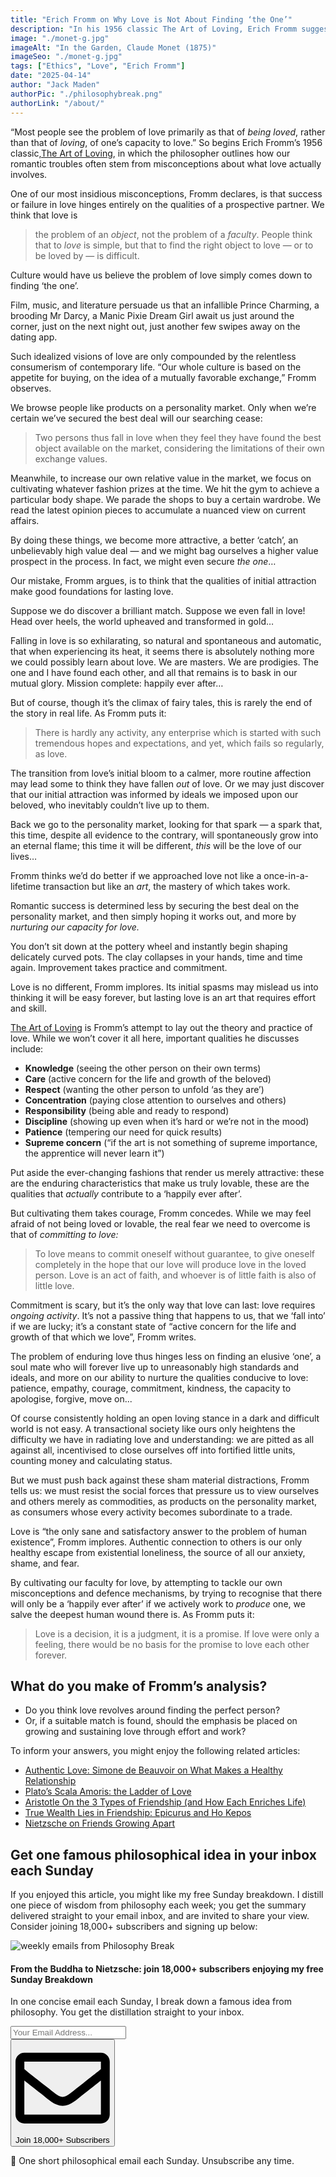 ```yaml
---
title: "Erich Fromm on Why Love is Not About Finding ‘the One’"
description: "In his 1956 classic The Art of Loving, Erich Fromm suggests we should place less emphasis on finding an impossibly perfect partner, and more on honing our capacity for love and commitment…"
image: "./monet-g.jpg"
imageAlt: "In the Garden, Claude Monet (1875)"
imageSeo: "./monet-g.jpg"
tags: ["Ethics", "Love", "Erich Fromm"]
date: "2025-04-14"
author: "Jack Maden"
authorPic: "./philosophybreak.png"
authorLink: "/about/"
---
```


<span class="big-letter">“M</span>ost people see the problem of love primarily as that of _being loved_, rather than that of _loving_, of one’s capacity to love.” So begins Erich Fromm’s 1956 classic, <a target="_blank" rel="noopener noreferrer sponsored" href="https://amzn.to/4j8z2T6">​The Art of Loving​</a>, in which the philosopher outlines how our romantic troubles often stem from misconceptions about what love actually involves.

One of our most insidious misconceptions, Fromm declares, is that success or failure in love hinges entirely on the qualities of a prospective partner. We think that love is

>the problem of an _object_, not the problem of a _faculty_. People think that to _love_ is simple, but that to find the right object to love — or to be loved by — is difficult.

Culture would have us believe the problem of love simply comes down to finding ‘the one’.

Film, music, and literature persuade us that an infallible Prince Charming, a brooding Mr Darcy, a Manic Pixie Dream Girl await us just around the corner, just on the next night out, just another few swipes away on the dating app.

Such idealized visions of love are only compounded by the relentless consumerism of contemporary life. “Our whole culture is based on the appetite for buying, on the idea of a mutually favorable exchange,” Fromm observes.

We browse people like products on a personality market. Only when we’re certain we’ve secured the best deal will our searching cease:

>Two persons thus fall in love when they feel they have found the best object available on the market, considering the limitations of their own exchange values.

Meanwhile, to increase our own relative value in the market, we focus on cultivating whatever fashion prizes at the time. We hit the gym to achieve a particular body shape. We parade the shops to buy a certain wardrobe. We read the latest opinion pieces to accumulate a nuanced view on current affairs.

By doing these things, we become more attractive, a better ‘catch’, an unbelievably high value deal — and we might bag ourselves a higher value prospect in the process. In fact, we might even secure _the one_…

Our mistake, Fromm argues, is to think that the qualities of initial attraction make good foundations for lasting love.

Suppose we do discover a brilliant match. Suppose we even fall in love! Head over heels, the world upheaved and transformed in gold…

Falling in love is so exhilarating, so natural and spontaneous and automatic, that when experiencing its heat, it seems there is absolutely nothing more we could possibly learn about love. We are masters. We are prodigies. The one and I have found each other, and all that remains is to bask in our mutual glory. Mission complete: happily ever after…

But of course, though it’s the climax of fairy tales, this is rarely the end of the story in real life. As Fromm puts it:

>There is hardly any activity, any enterprise which is started with such tremendous hopes and expectations, and yet, which fails so regularly, as love.

The transition from love’s initial bloom to a calmer, more routine affection may lead some to think they have fallen _out_ of love. Or we may just discover that our initial attraction was informed by ideals we imposed upon our beloved, who inevitably couldn’t live up to them.

Back we go to the personality market, looking for that spark — a spark that, this time, despite all evidence to the contrary, will spontaneously grow into an eternal flame; this time it will be different, _this_ will be the love of our lives…

Fromm thinks we’d do better if we approached love not like a once-in-a-lifetime transaction but like an _art_, the mastery of which takes work.

Romantic success is determined less by securing the best deal on the personality market, and then simply hoping it works out, and more by _nurturing our capacity for love._

You don’t sit down at the pottery wheel and instantly begin shaping delicately curved pots. The clay collapses in your hands, time and time again. Improvement takes practice and commitment.

Love is no different, Fromm implores. Its initial spasms may mislead us into thinking it will be easy forever, but lasting love is an art that requires effort and skill.

<a target="_blank" rel="noopener noreferrer sponsored" href="https://amzn.to/4j8z2T6">​The Art of Loving​</a>​ is Fromm’s attempt to lay out the theory and practice of love. While we won’t cover it all here, important qualities he discusses include:

- **Knowledge** (seeing the other person on their own terms)
- **Care** (active concern for the life and growth of the beloved)
- **Respect** (wanting the other person to unfold ‘as they are’)
- **Concentration** (paying close attention to ourselves and others)
- **Responsibility** (being able and ready to respond)
- **Discipline** (showing up even when it’s hard or we’re not in the mood)
- **Patience** (tempering our need for quick results)
- **Supreme concern** (“if the art is not something of supreme importance, the apprentice will never learn it”)

Put aside the ever-changing fashions that render us merely attractive: these are the enduring characteristics that make us truly lovable, these are the qualities that _actually_ contribute to a ‘happily ever after’.

But cultivating them takes courage, Fromm concedes. While we may feel afraid of not being loved or lovable, the real fear we need to overcome is that of _committing to love:_

>To love means to commit oneself without guarantee, to give oneself completely in the hope that our love will produce love in the loved person. Love is an act of faith, and whoever is of little faith is also of little love.

Commitment is scary, but it’s the only way that love can last: love requires _ongoing activity_. It’s not a passive thing that happens to us, that we ‘fall into’ if we are lucky; it’s a constant state of “active concern for the life and growth of that which we love”, Fromm writes.

The problem of enduring love thus hinges less on finding an elusive ‘one’, a soul mate who will forever live up to unreasonably high standards and ideals, and more on our ability to nurture the qualities conducive to love: patience, empathy, courage, commitment, kindness, the capacity to apologise, forgive, move on...

Of course consistently holding an open loving stance in a dark and difficult world is not easy. A transactional society like ours only heightens the difficulty we have in radiating love and understanding: we are pitted as all against all, incentivised to close ourselves off into fortified little units, counting money and calculating status.

But we must push back against these sham material distractions, Fromm tells us: we must resist the social forces that pressure us to view ourselves and others merely as commodities, as products on the personality market, as consumers whose every activity becomes subordinate to a trade.

Love is “the only sane and satisfactory answer to the problem of human existence”, Fromm implores. Authentic connection to others is our only healthy escape from existential loneliness, the source of all our anxiety, shame, and fear.

By cultivating our faculty for love, by attempting to tackle our own misconceptions and defence mechanisms, by trying to recognise that there will only be a ‘happily ever after’ if we actively work to _produce_ one, we salve the deepest human wound there is. As Fromm puts it:

>Love is a decision, it is a judgment, it is a promise. If love were only a feeling, there would be no basis for the promise to love each other forever.

## What do you make of Fromm’s analysis?

- Do you think love revolves around finding the perfect person?
- Or, if a suitable match is found, should the emphasis be placed on growing and sustaining love through effort and work?

To inform your answers, you might enjoy the following related articles:

- [Authentic Love: Simone de Beauvoir on What Makes a Healthy Relationship](/articles/authentic-love-simone-de-beauvoir-on-what-makes-a-healthy-relationship/)
- [Plato’s Scala Amoris: the Ladder of Love](/articles/plato-scala-amoris-the-ladder-of-love/)
- [Aristotle On the 3 Types of Friendship (and How Each Enriches Life)](/articles/aristotle-on-the-3-types-of-friendship-and-how-they-enrich-life/)
- [True Wealth Lies in Friendship: Epicurus and Ho Kepos](/articles/true-wealth-lies-in-friendship-epicurus-and-ho-kepos/)
- [Nietzsche on Friends Growing Apart](/articles/nietzsche-on-friends-growing-apart/)

## Get one famous philosophical idea in your inbox each Sunday

<span class="big-letter">I</span>f you enjoyed this article, you might like my free Sunday breakdown. I distill one piece of wisdom from philosophy each week; you get the summary delivered straight to your email inbox, and are invited to share your view. Consider joining 18,000+ subscribers and signing up below:

<!--big subscribe-->
<div class="course-promo darkradial-background subscribe text-center">
    <img src="/static/6313d50bc32799a6c869239128784c7b/e7f7a/weekly-break.webp" alt="weekly emails from Philosophy Break">
    <h4>From the Buddha to Nietzsche: join 18,000+ subscribers enjoying my free Sunday Breakdown</h4>
    <p class="small-grey-font no-mar-bottom">In one concise email each Sunday, I break down a famous idea from philosophy. You get the distillation straight to your inbox.</p>
    <div class="small-pad-top">
        <form action="https://app.convertkit.com/forms/5812400/subscriptions" method="post" data-sv-form="5812400" data-uid="be0e52d3c0" data-format="inline" data-version="6" data-options="{&quot;settings&quot;:{&quot;after_subscribe&quot;:{&quot;action&quot;:&quot;message&quot;,&quot;success_message&quot;:&quot;Thank you, philosopher! Your welcome email will land in your inbox shortly.&quot;,&quot;redirect_url&quot;:&quot;/thank-you/&quot;},&quot;analytics&quot;:{&quot;google&quot;:null,&quot;fathom&quot;:null,&quot;facebook&quot;:null,&quot;segment&quot;:null,&quot;pinterest&quot;:null,&quot;sparkloop&quot;:null,&quot;googletagmanager&quot;:null},&quot;modal&quot;:{&quot;trigger&quot;:&quot;timer&quot;,&quot;scroll_percentage&quot;:null,&quot;timer&quot;:5,&quot;devices&quot;:&quot;all&quot;,&quot;show_once_every&quot;:15},&quot;powered_by&quot;:{&quot;show&quot;:false,&quot;url&quot;:&quot;https://convertkit.com/features/forms?utm_campaign=poweredby&amp;utm_content=form&amp;utm_medium=referral&amp;utm_source=dynamic&quot;},&quot;recaptcha&quot;:{&quot;enabled&quot;:false},&quot;return_visitor&quot;:{&quot;action&quot;:&quot;show&quot;,&quot;custom_content&quot;:&quot;&quot;},&quot;slide_in&quot;:{&quot;display_in&quot;:&quot;bottom_right&quot;,&quot;trigger&quot;:&quot;timer&quot;,&quot;scroll_percentage&quot;:null,&quot;timer&quot;:5,&quot;devices&quot;:&quot;all&quot;,&quot;show_once_every&quot;:15},&quot;sticky_bar&quot;:{&quot;display_in&quot;:&quot;top&quot;,&quot;trigger&quot;:&quot;timer&quot;,&quot;scroll_percentage&quot;:null,&quot;timer&quot;:5,&quot;devices&quot;:&quot;all&quot;,&quot;show_once_every&quot;:15}},&quot;version&quot;:&quot;6&quot;}" min-width="400 500 600 700 800">
        <div data-style="clean"><ul data-element="errors" data-group="alert"></ul><div data-element="fields" data-stacked="false">
            <div>
                <input name="email_address" aria-label="Your Email Address..." placeholder="Your Email Address..." required type="email" />
            </div>
            <button class="button primary" type="submit" data-element="submit"><div><div></div><div></div><div></div></div><span><svg xmlns="http://www.w3.org/2000/svg" viewBox="0 0 512 512"><path d="M464 64H48C21.49 64 0 85.49 0 112v288c0 26.51 21.49 48 48 48h416c26.51 0 48-21.49 48-48V112c0-26.51-21.49-48-48-48zm0 48v40.805c-22.422 18.259-58.168 46.651-134.587 106.49-16.841 13.247-50.201 45.072-73.413 44.701-23.208.375-56.579-31.459-73.413-44.701C106.18 199.465 70.425 171.067 48 152.805V112h416zM48 400V214.398c22.914 18.251 55.409 43.862 104.938 82.646 21.857 17.205 60.134 55.186 103.062 54.955 42.717.231 80.509-37.199 103.053-54.947 49.528-38.783 82.032-64.401 104.947-82.653V400H48z"/></svg>Join 18,000+ Subscribers</span></button>
            </div>
            </div>
        </form>
        <p class="tiny-mar-top no-mar-bottom review-font">💭 One short philosophical email each Sunday. Unsubscribe any time.</p>
    </div>
</div>
</div>
